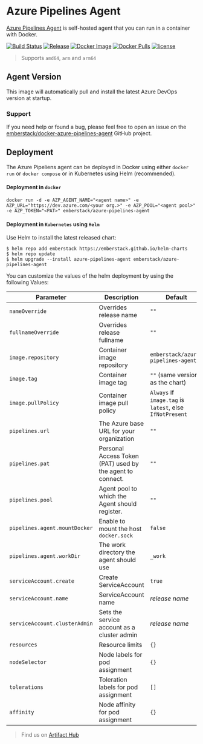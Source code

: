 # Azure Pipelines Agent
[Azure Pipelines Agent](https://github.com/emberstack/docker-azure-pipelines-agent) is self-hosted agent that you can run in a container with Docker.

[![Build Status](https://dev.azure.com/emberstack/OpenSource/_apis/build/status/docker-azure-pipelines-agent?branchName=main)](https://dev.azure.com/emberstack/OpenSource/_build/latest?definitionId=17&branchName=main)
[![Release](https://img.shields.io/github/release/emberstack/docker-azure-pipelines-agent.svg?style=flat-square)](https://github.com/emberstack/docker-azure-pipelines-agent/releases/latest)
[![Docker Image](https://img.shields.io/docker/image-size/emberstack/azure-pipelines-agent/latest?style=flat-square)](https://hub.docker.com/r/emberstack/azure-pipelines-agent)
[![Docker Pulls](https://img.shields.io/docker/pulls/emberstack/azure-pipelines-agent.svg?style=flat-square)](https://hub.docker.com/r/emberstack/azure-pipelines-agent)
[![license](https://img.shields.io/github/license/emberstack/docker-azure-pipelines-agent.svg?style=flat-square)](LICENSE)

> Supports `amd64`, `arm` and `arm64`

## Agent Version

This image will automatically pull and install the latest Azure DevOps version at startup.

### Support
If you need help or found a bug, please feel free to open an issue on the [emberstack/docker-azure-pipelines-agent](https://github.com/emberstack/docker-azure-pipelines-agent) GitHub project.  

## Deployment

The Azure Pipeliens agent can be deployed in Docker using either `docker run` or `docker compose` or in Kubernetes using Helm (recommended).

#### Deployment in `docker`

```
docker run -d -e AZP_AGENT_NAME="<agent name>" -e AZP_URL="https://dev.azure.com/<your org.>" -e AZP_POOL="<agent pool>" -e AZP_TOKEN="<PAT>" emberstack/azure-pipelines-agent
```


#### Deployment in `Kubernetes` using `Helm`

Use Helm to install the latest released chart:
```shellsession
$ helm repo add emberstack https://emberstack.github.io/helm-charts
$ helm repo update
$ helm upgrade --install azure-pipelines-agent emberstack/azure-pipelines-agent
```

You can customize the values of the helm deployment by using the following Values:

| Parameter                            | Description                                                 | Default                                                 |
| ------------------------------------ | ----------------------------------------------------------- | ------------------------------------------------------- |
| `nameOverride`                       | Overrides release name                                      | `""`                                                    |
| `fullnameOverride`                   | Overrides release fullname                                  | `""`                                                    |
| `image.repository`                   | Container image repository                                  | `emberstack/azure-pipelines-agent`                      |
| `image.tag`                          | Container image tag                                         | `""` (same version as the chart)                        |
| `image.pullPolicy`                   | Container image pull policy                                 | `Always` if `image.tag` is `latest`, else `IfNotPresent`|
| `pipelines.url`                      | The Azure base URL for your organization                    | `""`                                                    |
| `pipelines.pat`                      | Personal Access Token (PAT) used by the agent to connect.   | `""`                                                    |
| `pipelines.pool`                     | Agent pool to which the Agent should register.              | `""`                                                    |
| `pipelines.agent.mountDocker`        | Enable to mount the host `docker.sock`                      | `false`                                                 |
| `pipelines.agent.workDir`            | The work directory the agent should use                     | `_work`                                                 |
| `serviceAccount.create`              | Create ServiceAccount                                       | `true`                                                  |
| `serviceAccount.name`                | ServiceAccount name                                         | _release name_                                          |
| `serviceAccount.clusterAdmin`        | Sets the service account as a cluster admin                 | _release name_                                          |
| `resources`                          | Resource limits                                             | `{}`                                                    |
| `nodeSelector`                       | Node labels for pod assignment                              | `{}`                                                    |
| `tolerations`                        | Toleration labels for pod assignment                        | `[]`                                                    |
| `affinity`                           | Node affinity for pod assignment                            | `{}`                                                    |

> Find us on [Artifact Hub](https://artifacthub.io/packages/helm/emberstack/azure-pipelines-agent)

